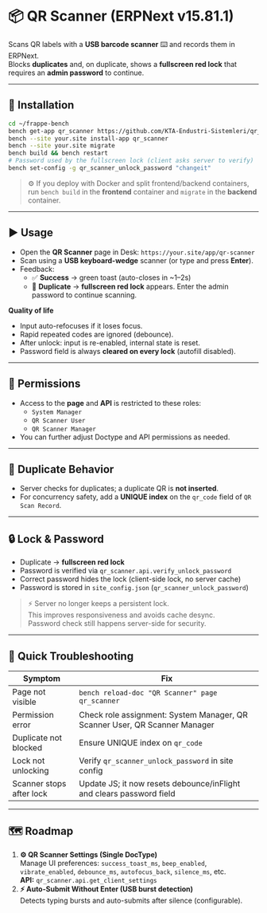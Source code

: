 # 📦 QR Scanner (ERPNext v15.81.1)

Scans QR labels with a **USB barcode scanner** ⌨️ and records them in ERPNext.  
Blocks **duplicates** and, on duplicate, shows a **fullscreen red lock** that requires an **admin password** to continue.

---

## 🧰 Installation
```bash
cd ~/frappe-bench
bench get-app qr_scanner https://github.com/KTA-Endustri-Sistemleri/qr_scanner.git
bench --site your.site install-app qr_scanner
bench --site your.site migrate
bench build && bench restart
# Password used by the fullscreen lock (client asks server to verify)
bench set-config -g qr_scanner_unlock_password "changeit"
```

> ⚙️ If you deploy with Docker and split frontend/backend containers,  
> run `bench build` in the **frontend** container and `migrate` in the **backend** container.

---

## ▶️ Usage
- Open the **QR Scanner** page in Desk: `https://your.site/app/qr-scanner`
- Scan using a **USB keyboard-wedge** scanner (or type and press **Enter**).
- Feedback:
  - ✅ **Success** → green toast (auto-closes in ~1–2s)
  - 🔁 **Duplicate** → **fullscreen red lock** appears. Enter the admin password to continue scanning.

**Quality of life**
- Input auto-refocuses if it loses focus.
- Rapid repeated codes are ignored (debounce).
- After unlock: input is re-enabled, internal state is reset.
- Password field is always **cleared on every lock** (autofill disabled).

---

## 🔐 Permissions
- Access to the **page** and **API** is restricted to these roles:
  - `System Manager`
  - `QR Scanner User`
  - `QR Scanner Manager`
- You can further adjust Doctype and API permissions as needed.

---

## 🧪 Duplicate Behavior
- Server checks for duplicates; a duplicate QR is **not inserted**.
- For concurrency safety, add a **UNIQUE index** on the `qr_code` field of `QR Scan Record`.

---

## 🔒 Lock & Password
- Duplicate → **fullscreen red lock**
- Password is verified via `qr_scanner.api.verify_unlock_password`
- Correct password hides the lock (client-side lock, no server cache)
- Password is stored in `site_config.json` (`qr_scanner_unlock_password`)

> ⚡ Server no longer keeps a persistent lock.  
> This improves responsiveness and avoids cache desync.  
> Password check still happens server-side for security.

---

## 🧩 Quick Troubleshooting
| Symptom | Fix |
|----------|------|
| Page not visible | `bench reload-doc "QR Scanner" page qr_scanner` |
| Permission error | Check role assignment: System Manager, QR Scanner User, QR Scanner Manager |
| Duplicate not blocked | Ensure UNIQUE index on `qr_code` |
| Lock not unlocking | Verify `qr_scanner_unlock_password` in site config |
| Scanner stops after lock | Update JS; it now resets debounce/inFlight and clears password field |

---

## 🗺️ Roadmap
1. **⚙️ QR Scanner Settings (Single DocType)**  
   Manage UI preferences: `success_toast_ms`, `beep_enabled`, `vibrate_enabled`, `debounce_ms`, `autofocus_back`, `silence_ms`, etc.  
   **API:** `qr_scanner.api.get_client_settings`
2. **⚡ Auto-Submit Without Enter (USB burst detection)**  
   Detects typing bursts and auto-submits after silence (configurable).